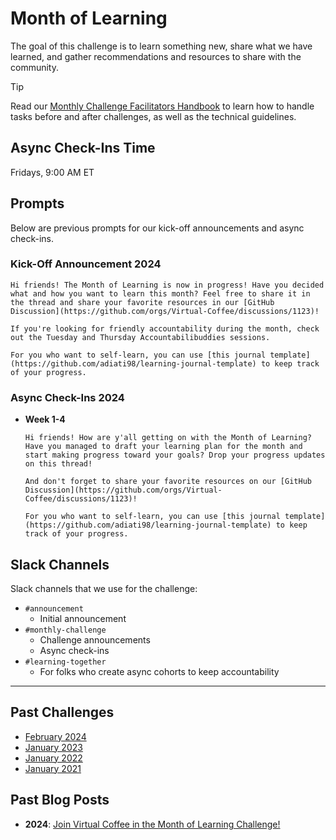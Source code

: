 # Month of Learning

The goal of this challenge is to learn something new, share what we have learned, and gather recommendations and resources to share with the community.

> [!TIP]
> Read our [Monthly Challenge Facilitators Handbook](../facilitators-docs/README.md) to learn how to handle tasks before and after challenges, as well as the technical guidelines.

## Async Check-Ins Time

Fridays, 9:00 AM ET

## Prompts

Below are previous prompts for our kick-off announcements and async check-ins.

### Kick-Off Announcement 2024

```text
Hi friends! The Month of Learning is now in progress! Have you decided what and how you want to learn this month? Feel free to share it in the thread and share your favorite resources in our [GitHub Discussion](https://github.com/orgs/Virtual-Coffee/discussions/1123)!

If you're looking for friendly accountability during the month, check out the Tuesday and Thursday Accountabilibuddies sessions.

For you who want to self-learn, you can use [this journal template](https://github.com/adiati98/learning-journal-template) to keep track of your progress.
```

### Async Check-Ins 2024

- **Week 1-4**

  ```text
  Hi friends! How are y'all getting on with the Month of Learning? Have you managed to draft your learning plan for the month and start making progress toward your goals? Drop your progress updates on this thread!

  And don't forget to share your favorite resources on our [GitHub Discussion](https://github.com/orgs/Virtual-Coffee/discussions/1123)!

  For you who want to self-learn, you can use [this journal template](https://github.com/adiati98/learning-journal-template) to keep track of your progress.
  ```

## Slack Channels

Slack channels that we use for the challenge:

- `#announcement`
  - Initial announcement
- `#monthly-challenge`
  - Challenge announcements
  - Async check-ins
- `#learning-together`
  - For folks who create async cohorts to keep accountability

---

## Past Challenges

- [February 2024](https://virtualcoffee.io/monthlychallenges/feb-2024)
- [January 2023](https://virtualcoffee.io/monthlychallenges/jan-2023)
- [January 2022](https://virtualcoffee.io/monthlychallenges/jan-2022)
- [January 2021](https://virtualcoffee.io/monthlychallenges/jan-2021)

## Past Blog Posts

- **2024**: [Join Virtual Coffee in the Month of Learning Challenge!](https://dev.to/virtualcoffee/join-virtual-coffee-in-the-month-of-learning-challenge-bdi)

